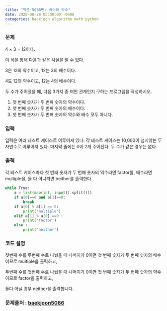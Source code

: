 ```yaml
---
title: "백준 5086번: 배수와 약수"
date: 2020-08-28 05:50:00 -0400
categories: baekjoon algorithm math python 
---
```


### 문제
4 × 3 = 12이다.

이 식을 통해 다음과 같은 사실을 알 수 있다.

3은 12의 약수이고, 12는 3의 배수이다.

4도 12의 약수이고, 12는 4의 배수이다.

두 수가 주어졌을 때, 다음 3가지 중 어떤 관계인지 구하는 프로그램을 작성하시오.

1. 첫 번째 숫자가 두 번째 숫자의 약수이다.
2. 첫 번째 숫자가 두 번째 숫자의 배수이다.
3. 첫 번째 숫자가 두 번째 숫자의 약수와 배수 모두 아니다.

### 입력
입력은 여러 테스트 케이스로 이루어져 있다. 각 테스트 케이스는 10,000이 넘지않는 두 자연수로 이루어져 있다. 마지막 줄에는 0이 2개 주어진다. 두 수가 같은 경우는 없다.

### 출력
각 테스트 케이스마다 첫 번째 숫자가 두 번째 숫자의 약수라면 factor를, 배수라면 multiple을, 둘 다 아니라면 neither를 출력한다.


```python
while True:
    a = list(map(int, input().split()))
    if a[0]==0 and a[1]==0:
        break
    if a[0] % a[1] == 0:
        print('multiple')
    elif a[1] % a[0] ==0 :
        print('factor')
    else :
        print('neither')
```

### 코드 설명
첫번째 수를 두번째 수로 나눴을 때 나머지가 0이면 첫 번째 숫자가 두 번째 숫자의 배수이므로 multiple을 출력하고,  

두번째 수를 첫번째 수로 나눴을 때 나머지가 0이면 첫 번째 숫자가 두 번째 숫자의 약수이므로 factor을 출력하고, 

둘다 아닐 경우 neither을 출력합니다.


### 문제출처 : [baekjoon5086]

[baekjoon5086]: https://www.acmicpc.net/problem/5086
